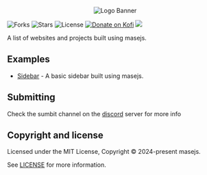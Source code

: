 <p align="center">
<img alt="Logo Banner" src="https://raw.githubusercontent.com/masejs/masejs/main/banner/banner.svg?sanitize=true"/>
<br/>

![Forks](https://img.shields.io/github/forks/masejs/masejs.svg?style=flat)
![Stars](https://img.shields.io/github/stars/masejs/masejs.svg?style=flat)
![License](https://img.shields.io/badge/license-MIT-green)
[![Donate on Kofi](https://img.shields.io/badge/Donate-Kofi-F16061?logo=ko-fi&logoColor=white)](https://ko-fi.com/brick_wall)
<a href="https://discord.gg/Mbtnv9BN">
  <img src="https://img.shields.io/badge/discord-join-7289DA.svg?logo=discord&longCache=true&style=flat" />
</a>

<div align="left">A list of websites and projects built using masejs.</div>
<div align="left">

</div>

## Examples

- [Sidebar](https://codepen.io/GreenestGoat/pen/qBGVxbv) - A  basic sidebar built using masejs.

## Submitting

Check the sumbit channel on the [discord](https://discord.gg/Mbtnv9BN) server for more info

## Copyright and license

Licensed under the MIT License, Copyright © 2024-present masejs.

See [LICENSE](https://github.com/masejs/masejs-examples/blob/main/LICENSE) for more information.
